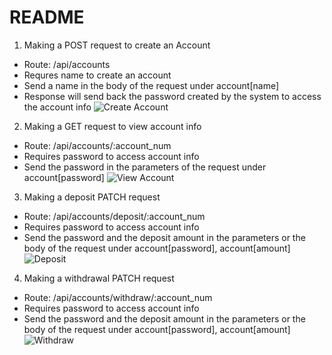 # README

1. Making a POST request to create an Account
* Route: /api/accounts
* Requres name to create an account
* Send a name in the body of the request under account[name] 
* Response will send back the password created by the system to access the account info
![Create Account](https://s3-us-west-1.amazonaws.com/medianapp/acc_post.png "Post Request")

2. Making a GET request to view account info
* Route: /api/accounts/:account_num
* Requires password to access account info
* Send the password in the parameters of the request under account[password]
![View Account](https://s3-us-west-1.amazonaws.com/medianapp/acc_get.png "Get Request")
3. Making a deposit PATCH request
* Route: /api/accounts/deposit/:account_num
* Requires password to access account info
* Send the password and the deposit amount in the parameters or the body
of the request under account[password], account[amount]
![Deposit](https://s3-us-west-1.amazonaws.com/medianapp/acc_deposit.png "Deposit")
4. Making a withdrawal PATCH request
* Route: /api/accounts/withdraw/:account_num
* Requires password to access account info
* Send the password and the deposit amount in the parameters or the body
of the request under account[password], account[amount]
![Withdraw](https://s3-us-west-1.amazonaws.com/medianapp/acc_withdraw.png "Withdraw")